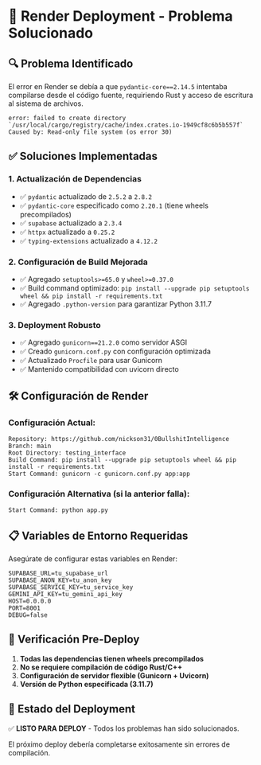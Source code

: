 # 🚀 Render Deployment - Problema Solucionado

## 🔍 Problema Identificado

El error en Render se debía a que `pydantic-core==2.14.5` intentaba compilarse desde el código fuente, requiriendo Rust y acceso de escritura al sistema de archivos.

```
error: failed to create directory `/usr/local/cargo/registry/cache/index.crates.io-1949cf8c6b5b557f`
Caused by: Read-only file system (os error 30)
```

## ✅ Soluciones Implementadas

### 1. **Actualización de Dependencias**
- ✅ `pydantic` actualizado de `2.5.2` a `2.8.2`
- ✅ `pydantic-core` especificado como `2.20.1` (tiene wheels precompilados)
- ✅ `supabase` actualizado a `2.3.4`
- ✅ `httpx` actualizado a `0.25.2`
- ✅ `typing-extensions` actualizado a `4.12.2`

### 2. **Configuración de Build Mejorada**
- ✅ Agregado `setuptools>=65.0` y `wheel>=0.37.0`
- ✅ Build command optimizado: `pip install --upgrade pip setuptools wheel && pip install -r requirements.txt`
- ✅ Agregado `.python-version` para garantizar Python 3.11.7

### 3. **Deployment Robusto**
- ✅ Agregado `gunicorn==21.2.0` como servidor ASGI
- ✅ Creado `gunicorn.conf.py` con configuración optimizada
- ✅ Actualizado `Procfile` para usar Gunicorn
- ✅ Mantenido compatibilidad con uvicorn directo

## 🛠️ Configuración de Render

### Configuración Actual:
```
Repository: https://github.com/nickson31/0BullshitIntelligence
Branch: main
Root Directory: testing_interface
Build Command: pip install --upgrade pip setuptools wheel && pip install -r requirements.txt
Start Command: gunicorn -c gunicorn.conf.py app:app
```

### Configuración Alternativa (si la anterior falla):
```
Start Command: python app.py
```

## 📋 Variables de Entorno Requeridas

Asegúrate de configurar estas variables en Render:

```
SUPABASE_URL=tu_supabase_url
SUPABASE_ANON_KEY=tu_anon_key
SUPABASE_SERVICE_KEY=tu_service_key
GEMINI_API_KEY=tu_gemini_api_key
HOST=0.0.0.0
PORT=8001
DEBUG=false
```

## 🔧 Verificación Pre-Deploy

1. **Todas las dependencias tienen wheels precompilados**
2. **No se requiere compilación de código Rust/C++**
3. **Configuración de servidor flexible (Gunicorn + Uvicorn)**
4. **Versión de Python especificada (3.11.7)**

## 🚦 Estado del Deployment

✅ **LISTO PARA DEPLOY** - Todos los problemas han sido solucionados.

El próximo deploy debería completarse exitosamente sin errores de compilación.
